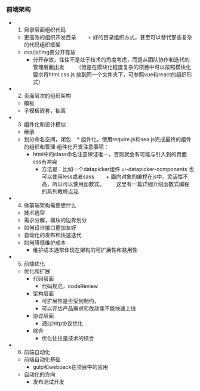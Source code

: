 ### 前端架构

- 1. 目录层面组织代码
    * 更高效的组织开发目录
        + 好的目录组织方式，甚至可以替代那些复杂的代码组织框架
    * css/js/img要分开存放
        + 分开存放，往往不是处于技术的角度考虑，而是从团队协作和迭代的管理层面出发
        （但是在模块化程度复杂的项目中可以按照模块化要求将html css js 放到同一个文件夹下，可参照vue和react的组织形式）
- 2. 页面层次的组织架构
    * 模板
    * 子模板嵌套，抽离
- 3. 组件化和设计模似
    * 继承 
    * 划分命名空间，闭包
    * 组件化，使用require.js和sea.js完成最终的组件的组织和管理
    组件化开发注意事项：
        + html中的class命名注意保证唯一，否则就会有可能与引入到的页面css有冲突
            + 方法是：比如一个datapicker组件 ui-datapicker-components
            也可以使用less或者sass
        + 面向对象的编程在js中，灵活性不高，所以可以使用函数式。
        这里有一篇详细介绍函数式编程的系列教程[点我](https://www.gitbook.com/book/llh911001/mostly-adequate-guide-chinese/details).
- 4. 做前端架构需要想什么
    * 技术选型
    * 需求分解，模块的边界划分
     - 如何设计接口更加友好
    * 自动化的发布和快速迭代
    * 如何降低维护成本
        - 维护成本通常体现在架构的可扩展性和易用性
- 5. 前端优化
    * 优化和扩展
        - 代码层面
            + 代码规范，codeReview
        - 架构层面
            + 可扩展性是否受到制约，
             + 可以评估产品需求和改动能不能快速上线
        - 协议层面
            + 通过http协议优化
        - 综合
            + 优化往往是技术的综合
- 6. 前端自动化
    * 前端自动化基础
        + gulp和webpack在项目中的应用
    * 自动化的方向
        + 发布测试开发
